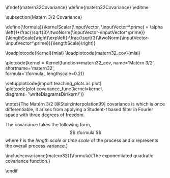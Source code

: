 \ifndef{matern32Covariance}
\define{matern32Covariance}
\editme

\subsection{Matérn 3/2 Covariance}

\define{\formula}{\kernelScalar(\inputVector, \inputVector^\prime) = \alpha \left(1+\frac{\sqrt{3}\ltwoNorm{\inputVector-\inputVector^\prime}}{\lengthScale}\right)\exp\left(-\frac{\sqrt{3}\ltwoNorm{\inputVector-\inputVector^\prime}}{\lengthScale}\right)}

\loadplotcode{Kernel}{mlai}
\loadplotcode{matern32_cov}{mlai}

\plotcode{kernel = Kernel(function=matern32_cov,
                     name='Matérn 3/2',
                     shortname='matern32',					 
                     formula='\formula',
					 lengthscale=0.2)}

\setupplotcode{import teaching_plots as plot}
\plotcode{plot.covariance_func(kernel=kernel, diagrams='\writeDiagramsDir/kern/')}

\notes{The Matérn 3/2 [@Stein:interpolation99] covariance is which is once differentiable, it arises from applying a Student-$t$ based filter in Fourier space with three degrees of freedom. 

The covariance takes the following form,
$$
\formula
$$
where $\ell$ is the *length scale* or *time scale* of the process and $\alpha$ represents the overall process variance.}

\includecovariance{matern32}{\formula}{The exponentiated quadratic covariance function.}


\endif
